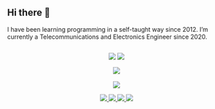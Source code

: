 ## Hi there 👋

I have been learning programming in a self-taught way since 2012. I’m currently a Telecommunications and Electronics Engineer since 2020.


## 


<p align="center">
	<a href="https://github.com/gsirettito"><img src="https://gpvc.arturio.dev/gsirettito"></a> <!--Profile views-->
	<a href="mailto:guillermosiret@gmail.com"><img src="https://img.shields.io/badge/Contact_me-here-purple.svg"></a> <!--Contact-->
</p>

<p align="center">
	<a href=""><img src="https://github-profile-trophy.vercel.app/?username=gsirettito&no-frame=true&theme=monokai"></a><br><br> <!--Trophies-->
	<img src="https://github-readme-stats.vercel.app/api?username=gsirettito&hide_border=true&show_icons=true&locale=en&theme=monokai"><br>
</p>

<!--
**gsirettito/gsirettito** is a ✨ _special_ ✨ repository because its `README.md` (this file) appears on your GitHub profile.

Here are some ideas to get you started:

- 🔭 I’m currently working on ...
- 🌱 I’m currently learning ...
- 👯 I’m looking to collaborate on ...
- 🤔 I’m looking for help with ...
- 💬 Ask me about ...
- 📫 How to reach me: ...
- 😄 Pronouns: ...
- ⚡ Fun fact: ...
-->


<p align="center">
  <a href="https://github.com/gsirettito/gsirettito/issues">
    <img src="https://img.shields.io/github/issues/gsirettito/gsirettito"/> 
  </a>
  <a href="https://github.com/gsirettito/gsirettito/network/members">
    <img src="https://img.shields.io/github/forks/gsirettito/gsirettito"/> 
  </a>  
  <a href="https://github.com/gsirettito/gsirettito/stargazers">
    <img src="https://img.shields.io/github/stars/gsirettito/gsirettito"/> 
  </a>
    <a href="https://github.com/gsirettito/gsirettito/LICENSE">
    <img src="https://img.shields.io/github/license/gsirettito/gsirettito"/> 
  </a>
</p>
